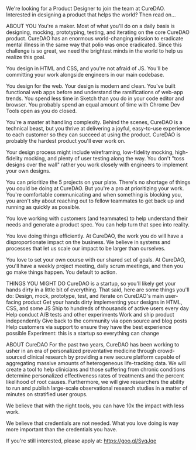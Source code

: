 We're looking for a Product Designer to join the team at CureDAO. Interested in designing a product that helps the world? Then read on…

ABOUT YOU
You're a maker. 
Most of what you'll do on a daily basis is designing, mocking, prototyping, testing, and iterating on the core CureDAO product. 
CureDAO has an enormous world-changing mission to eradicate mental illness in the same way that polio was once eradicated. 
Since this challenge is so great, we need the brightest minds in the world to help us realize this goal.

You design in HTML and CSS, and you're not afraid of JS. You'll be committing your work alongside engineers in our main codebase.

You design for the web. Your design is modern and clean. 
You've built functional web apps before and understand the ramifications of web-app trends. 
You spend less time in Sketch than you do in your code editor and browser. 
You probably spend an equal amount of time with Chrome Dev Tools open as you do closed.

You're a master at handling complexity. 
Behind the scenes, CureDAO is a technical beast, but you thrive at delivering a joyful, easy-to-use experience to each customer so they can succeed at using the product. 
CureDAO is probably the hardest product you'll ever work on.

Your design process might include wireframing, low-fidelity mocking, high-fidelity mocking, and plenty of user testing along the way. 
You don't "toss designs over the wall" rather you work closely with engineers to implement your own designs.

You can prioritize the 5 projects on your plate. There's no shortage of things you could be doing at CureDAO. 
But you're a pro at prioritizing your work. 
You're comfortable communicating and when something is blocking you, you aren't shy about reaching out to fellow teammates to get back up and running as quickly as possible.

You love working with customers (and teammates) to help understand their needs and generate a product spec. 
You can help turn that spec into reality.

You love doing things efficiently. At CureDAO, the work you do will have a disproportionate impact on the business. 
We believe in systems and processes that let us scale our impact to be larger than ourselves.

You love to set your own course with our shared set of goals. At CureDAO, you'll have a weekly project meeting, daily scrum meetings, and then you go make things happen. 
You default to action.

THINGS YOU MIGHT DO
CureDAO is a startup, so you'll likely get your hands dirty in a little bit of everything. That said, here are some things you'll do:
Design, mock, prototype, test, and iterate on CureDAO's main user-facing product
Get your hands dirty implementing your designs in HTML, CSS, and some JS
Ship to hundreds of thousands of active users every day
Help conduct A/B tests and other experiments
Work and ship product independently
Give back to the community via open source and blog posts
Help customers via support to ensure they have the best experience possible
Experiment: this is a startup so everything can change

ABOUT CureDAO
For the past two years, CureDAO has been working to usher in an era of personalized preventative medicine through 
crowd-sourced clinical research by providing a new secure platform capable of aggregating massive amounts of heterogeneous life-tracking data. 
We will create a tool to help clinicians and those suffering from chronic conditions determine personalized effectiveness rates of treatments and the percent likelihood of root causes. 
Furthermore, we will give researchers the ability to run and publish large-scale observational research studies in a matter of minutes on stratified user groups.

We believe that with the right tools, you can have 10x the impact with less work.

We believe that credentials are not needed. 
What you love doing is way more important than the credentials you have.

If you're still interested, please apply at: https://goo.gl/SyqJqe
